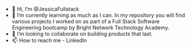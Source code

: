 - 👋 Hi, I’m @JessicaFullstack
- 🌱 I’m currently learning as much as I can. In my repository you will find various projects I worked on as part of a Full Stack Software Engineering bootcamp by Bright Network Technology Academy.
- 💞️ I’m looking to collaborate on building products that last.
- 📫 How to reach me - LinkedIn 

<!---
JessicaFullstack/JessicaFullstack is a ✨ special ✨ repository because its `README.md` (this file) appears on your GitHub profile.
You can click the Preview link to take a look at your changes.
--->

